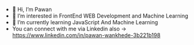 - 👋 Hi, I’m Pawan
- 👀 I’m interested in FrontEnd WEB Development and Machine Learning
- 🌱 I’m currently learning JavaScript And Machine Learning 
- You can connect with me via Linkedin also -> https://www.linkedin.com/in/pawan-wankhede-3b221b198

<!---
Pawan-1052/Pawan-1052 is a ✨ special ✨ repository because its `README.md` (this file) appears on your GitHub profile.
You can click the Preview link to take a look at your changes.
--->
